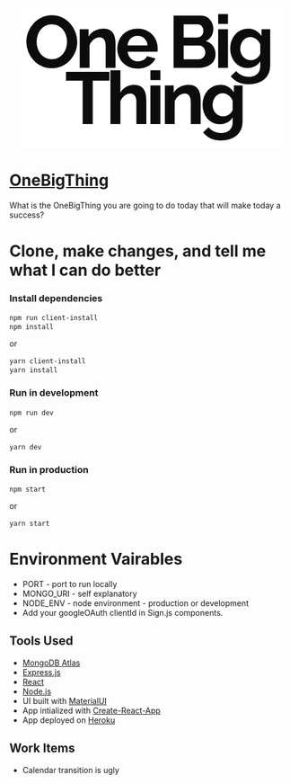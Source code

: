 <p align="center">
  <img src="./OneBigThing.png" alt="OneBigThing Logo"/>
</p>

# [OneBigThing](https://www.onebigthing.io)
What is the OneBigThing you are going to do today that will make today a success?

# Clone, make changes, and tell me what I can do better
### Install dependencies
```
npm run client-install
npm install
```
or
```
yarn client-install
yarn install
```

### Run in development
```
npm run dev
```
or
```
yarn dev
```

### Run in production
```
npm start
```
or
```
yarn start
```

# Environment Vairables
- PORT - port to run locally
- MONGO_URI - self explanatory
- NODE_ENV - node environment - production or development
- Add your googleOAuth clientId in Sign.js components.

## Tools Used
- [MongoDB Atlas](https://www.mongodb.com/cloud/atlas#:~:text=MongoDB%20Atlas%20is%20the%20global,AWS%2C%20Azure%2C%20or%20GCP.)
- [Express.js](https://expressjs.com/)
- [React](https://reactjs.org/)
- [Node.js](https://nodejs.org/en/)
- UI built with [MaterialUI](https://material-ui.com/)
- App intialized with [Create-React-App](https://github.com/facebookincubator/create-react-app)
- App deployed on [Heroku](https://www.heroku.com)

## Work Items
- Calendar transition is ugly
